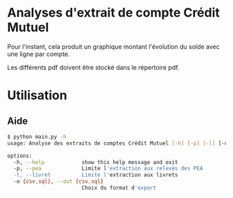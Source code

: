 # Analyses d'extrait de compte Crédit Mutuel

Pour l'instant, cela produit un graphique montant l'évolution du solde avec une ligne par compte.

Les différents pdf doivent être stocké dans le répertoire pdf.

# Utilisation

## Aide

```bash
$ python main.py -h
usage: Analyse des extraits de comptes Crédit Mutuel [-h] [-p] [-l] [-o {csv,sql}]

options:
  -h, --help            show this help message and exit
  -p, --pea             Limite l'extraction aux relevés des PEA
  -l, --livret          Limite l'extraction aux livrets
  -o {csv,sql}, --out {csv,sql}
                        Choix du format d'export
```
